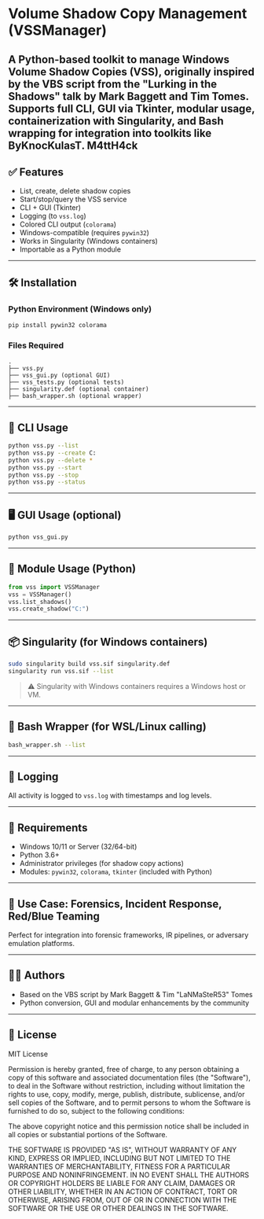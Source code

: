 # Volume Shadow Copy Management (VSSManager)

A Python-based toolkit to manage Windows Volume Shadow Copies (VSS),
originally inspired by the VBS script from the "Lurking in the Shadows" 
talk by Mark Baggett and Tim Tomes.
Supports full CLI, GUI via Tkinter, modular usage, containerization with
Singularity, and Bash wrapping for integration into toolkits like ByKnocKulasT.
M4ttH4ck
---

## ✅ Features

* List, create, delete shadow copies
* Start/stop/query the VSS service
* CLI + GUI (Tkinter)
* Logging (to `vss.log`)
* Colored CLI output (`colorama`)
* Windows-compatible (requires `pywin32`)
* Works in Singularity (Windows containers)
* Importable as a Python module

---

## 🛠️ Installation

### Python Environment (Windows only)

```bash
pip install pywin32 colorama
```

### Files Required

```
.
├── vss.py
├── vss_gui.py (optional GUI)
├── vss_tests.py (optional tests)
├── singularity.def (optional container)
├── bash_wrapper.sh (optional wrapper)
```

---

## 🚀 CLI Usage

```bash
python vss.py --list
python vss.py --create C:
python vss.py --delete *
python vss.py --start
python vss.py --stop
python vss.py --status
```

---

## 🖥️ GUI Usage (optional)

```bash
python vss_gui.py
```

---

## 🧩 Module Usage (Python)

```python
from vss import VSSManager
vss = VSSManager()
vss.list_shadows()
vss.create_shadow("C:")
```

---

## 📦 Singularity (for Windows containers)

```bash
sudo singularity build vss.sif singularity.def
singularity run vss.sif --list
```

> ⚠️ Singularity with Windows containers requires a Windows host or VM.

---

## 🐚 Bash Wrapper (for WSL/Linux calling)

```bash
bash_wrapper.sh --list
```

---

## 📁 Logging

All activity is logged to `vss.log` with timestamps and log levels.

---

## 📌 Requirements

* Windows 10/11 or Server (32/64-bit)
* Python 3.6+
* Administrator privileges (for shadow copy actions)
* Modules: `pywin32`, `colorama`, `tkinter` (included with Python)

---

## 🔐 Use Case: Forensics, Incident Response, Red/Blue Teaming

Perfect for integration into forensic frameworks, IR pipelines, or adversary emulation platforms.

---

## 🧑‍💻 Authors

* Based on the VBS script by Mark Baggett & Tim "LaNMaSteR53" Tomes
* Python conversion, GUI and modular enhancements by the community

---

## 📜 License

MIT License

Permission is hereby granted, free of charge, to any person obtaining a copy
of this software and associated documentation files (the "Software"), to deal
in the Software without restriction, including without limitation the rights
to use, copy, modify, merge, publish, distribute, sublicense, and/or sell
copies of the Software, and to permit persons to whom the Software is
furnished to do so, subject to the following conditions:

The above copyright notice and this permission notice shall be included in all
copies or substantial portions of the Software.

THE SOFTWARE IS PROVIDED "AS IS", WITHOUT WARRANTY OF ANY KIND, EXPRESS OR
IMPLIED, INCLUDING BUT NOT LIMITED TO THE WARRANTIES OF MERCHANTABILITY,
FITNESS FOR A PARTICULAR PURPOSE AND NONINFRINGEMENT. IN NO EVENT SHALL THE
AUTHORS OR COPYRIGHT HOLDERS BE LIABLE FOR ANY CLAIM, DAMAGES OR OTHER
LIABILITY, WHETHER IN AN ACTION OF CONTRACT, TORT OR OTHERWISE, ARISING FROM,
OUT OF OR IN CONNECTION WITH THE SOFTWARE OR THE USE OR OTHER DEALINGS IN THE
SOFTWARE.
